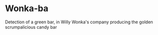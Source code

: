 # Wonka-ba
Detection of a green bar, in Willy Wonka's company producing the golden scrumpalicious candy bar

